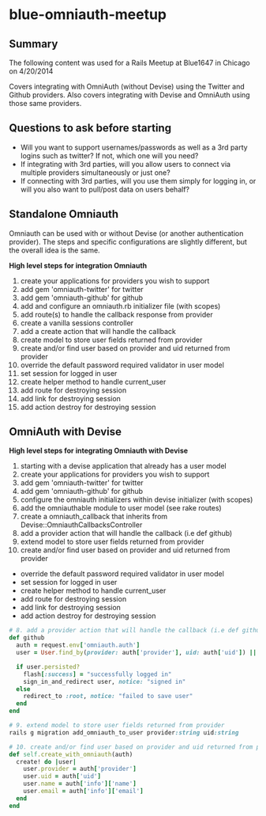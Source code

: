 blue-omniauth-meetup
====================

## Summary ##
The following content was used for a Rails Meetup at Blue1647 in Chicago on
4/20/2014

Covers integrating with OmniAuth (without Devise) using the Twitter and Github
providers. Also covers integrating with Devise and OmniAuth using those same
providers.

## Questions to ask before starting ##

- Will you want to support usernames/passwords as well as a 3rd party logins such
  as twitter? If not, which one will you need?
- If integrating with 3rd parties, will you allow users to connect via multiple
  providers simultaneously or just one?
- If connecting with 3rd parties, will you use them simply for logging in, or
  will you also want to pull/post data on users behalf?

## Standalone Omniauth ##
Omniauth can be used with or without Devise (or another authentication
provider).  The steps and specific configurations are slightly different, but
the overall idea is the same.

**High level steps for integration Omniauth**

1.   create your applications for providers you wish to support
2.   add gem 'omniauth-twitter' for twitter
3.   add gem 'omniauth-github' for github
4.   add and configure an omniauth.rb initializer file (with scopes)
5.   add route(s) to handle the callback response from provider
6.   create a vanilla sessions controller
7.   add a create action that will handle the callback
8.   create model to store user fields returned from provider
9.   create and/or find user based on provider and uid returned from provider
10.  override the default password required validator in user model
11.  set session for logged in user
12.  create helper method to handle current\_user
13.  add route for destroying session
14.  add link for destroying session
15.  add action destroy for destroying session




## OmniAuth with Devise ##

**High level steps for integrating Omniauth with Devise**

1.   starting with a devise application that already has a user model
2.   create your applications for providers you wish to support
3.   add gem 'omniauth-twitter' for twitter
4.   add gem 'omniauth-github' for github
5.   configure the omniauth initializers within devise initializer (with scopes)
6.   add the omniauthable module to user model (see rake routes)
7.   create a omniauth_callback that inherits from Devise::OmniauthCallbacksController
8.   add a provider action that will handle the callback (i.e def github)
9.   extend model to store user fields returned from provider
10.  create and/or find user based on provider and uid returned from provider
-   override the default password required validator in user model
-   set session for logged in user
-   create helper method to handle current\_user
-   add route for destroying session
-   add link for destroying session
-   add action destroy for destroying session


```ruby
# 8. add a provider action that will handle the callback (i.e def github)
def github
  auth = request.env['omniauth.auth']
  user = User.find_by(provider: auth['provider'], uid: auth['uid']) || User.create_with_omniauth(auth)

  if user.persisted?
    flash[:success] = "successfully logged in"
    sign_in_and_redirect user, notice: "signed in"
  else
    redirect_to :root, notice: "failed to save user"
  end
end
```

```ruby
# 9. extend model to store user fields returned from provider
rails g migration add_omniauth_to_user provider:string uid:string
```

```ruby
# 10. create and/or find user based on provider and uid returned from provider
def self.create_with_omniauth(auth)
  create! do |user|
    user.provider = auth['provider']
    user.uid = auth['uid']
    user.name = auth['info']['name']
    user.email = auth['info']['email']
  end
end
```


